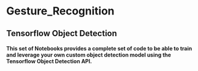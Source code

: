 # Gesture_Recognition
## Tensorflow Object Detection
#### This set of Notebooks provides a complete set of code to be able to train and leverage your own custom object detection model using the Tensorflow Object Detection API.
